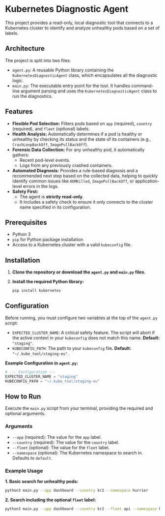 # Kubernetes Diagnostic Agent

This project provides a read-only, local diagnostic tool that connects to a Kubernetes cluster to identify and analyze unhealthy pods based on a set of labels.

## Architecture

The project is split into two files:

- `agent.py`: A reusable Python library containing the `KubernetesDiagnosticAgent` class, which encapsulates all the diagnostic logic.
- `main.py`: The executable entry point for the tool. It handles command-line argument parsing and uses the `KubernetesDiagnosticAgent` class to run the diagnostics.

## Features

- **Flexible Pod Selection:** Filters pods based on `app` (required), `country` (required), and `fleet` (optional) labels.
- **Health Analysis:** Automatically determines if a pod is healthy or unhealthy by checking its status and the state of its containers (e.g., `CrashLoopBackOff`, `ImagePullBackOff`).
- **Forensic Data Collection:** For any unhealthy pod, it automatically gathers:
    - Recent pod-level events.
    - Logs from any previously crashed containers.
- **Automated Diagnosis:** Provides a rule-based diagnosis and a recommended next step based on the collected data, helping to quickly identify common issues like `OOMKilled`, `ImagePullBackOff`, or application-level errors in the logs.
- **Safety First:**
    - The agent is **strictly read-only**.
    - It includes a safety check to ensure it only connects to the cluster name specified in its configuration.

## Prerequisites

- Python 3
- `pip` for Python package installation
- Access to a Kubernetes cluster with a valid `kubeconfig` file.

## Installation

1.  **Clone the repository or download the `agent.py` and `main.py` files.**

2.  **Install the required Python library:**

    ```bash
    pip install kubernetes
    ```

## Configuration

Before running, you must configure two variables at the top of the `agent.py` script:

- `EXPECTED_CLUSTER_NAME`: A critical safety feature. The script will abort if the active context in your `kubeconfig` does not match this name. **Default:** `"staging"`.
- `KUBECONFIG_PATH`: The path to your `kubeconfig` file. **Default:** `"~/.kube_tool/staging-eu"`.

**Example Configuration in `agent.py`:**
```python
# --- Configuration ---
EXPECTED_CLUSTER_NAME = "staging"
KUBECONFIG_PATH = "~/.kube_tool/staging-eu"
```

## How to Run

Execute the `main.py` script from your terminal, providing the required and optional arguments.

### Arguments

- `--app` (required): The value for the `app` label.
- `--country` (required): The value for the `country` label.
- `--fleet` (optional): The value for the `fleet` label.
- `--namespace` (optional): The Kubernetes namespace to search in. Defaults to `default`.

### Example Usage

**1. Basic search for unhealthy pods:**

```bash
python3 main.py --app dashboard --country kr2 --namespace hurrier
```

**2. Search including the optional `fleet` label:**

```bash
python3 main.py --app dashboard --country kr2 --fleet api --namespace hurrier
```
